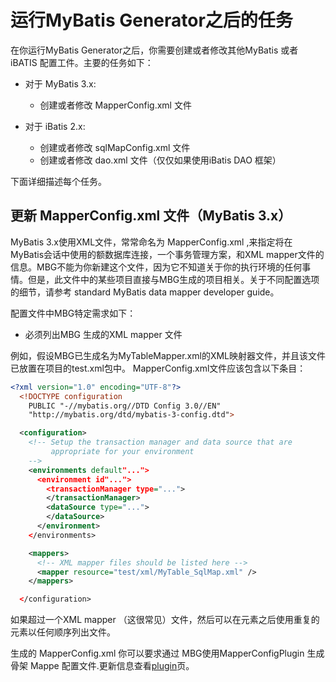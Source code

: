 # 运行MyBatis Generator之后的任务

在你运行MyBatis Generator之后，你需要创建或者修改其他MyBatis 或者 iBATIS 配置工件。主要的任务如下：

- 对于 MyBatis 3.x:
  - 创建或者修改 MapperConfig.xml 文件

- 对于 iBatis 2.x:
  - 创建或者修改 sqlMapConfig.xml 文件
  - 创建或者修改 dao.xml 文件（仅仅如果使用iBatis DAO 框架）

下面详细描述每个任务。

## 更新 MapperConfig.xml 文件（MyBatis 3.x）

MyBatis 3.x使用XML文件，常常命名为 MapperConfig.xml ,来指定将在MyBatis会话中使用的额数据库连接，一个事务管理方案，和XML mapper文件的信息。MBG不能为你新建这个文件，因为它不知道关于你的执行环境的任何事情。但是，此文件中的某些项目直接与MBG生成的项目相关。关于不同配置选项的细节，请参考 standard MyBatis data mapper developer guide。

配置文件中MBG特定需求如下：

- 必须列出MBG 生成的XML mapper 文件

例如，假设MBG已生成名为MyTableMapper.xml的XML映射器文件，并且该文件已放置在项目的test.xml包中。 MapperConfig.xml文件应该包含以下条目：

```xml
<?xml version="1.0" encoding="UTF-8"?>
  <!DOCTYPE configuration
    PUBLIC "-//mybatis.org//DTD Config 3.0//EN"
    "http://mybatis.org/dtd/mybatis-3-config.dtd">

  <configuration>
    <!-- Setup the transaction manager and data source that are
         appropriate for your environment
    -->
    <environments default"...">
      <environment id"...">
        <transactionManager type="...">
        </transactionManager>
        <dataSource type="...">
        </dataSource>
      </environment>
    </environments>

    <mappers>
      <!-- XML mapper files should be listed here -->
      <mapper resource="test/xml/MyTable_SqlMap.xml" />
    </mappers>

  </configuration>
```

如果超过一个XML mapper （这很常见）文件，然后可以在<mappers>元素之后使用重复的<mapper>元素以任何顺序列出文件。

生成的 MapperConfig.xml 你可以要求通过 MBG使用MapperConfigPlugin 生成骨架 Mappe 配置文件.更新信息查看[plugin](http://www.mybatis.org/generator/configreference/plugin.html)页。